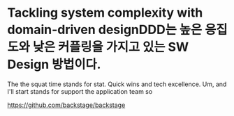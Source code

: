 # Tackling system complexity with domain-driven designDDD는 높은 응집도와 낮은 커플링을 가지고 있는 SW Design 방법이다.


The the squat time stands for stat. Quick wins and tech excellence. Um, and I'll start stands for support the application team so

https://github.com/backstage/backstage